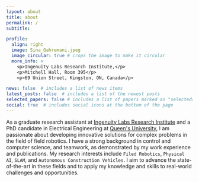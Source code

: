 ```yaml
---
layout: about
title: about
permalink: /
subtitle:

profile:
  align: right
  image: Sina_Qahremani.jpeg
  image_circular: true # crops the image to make it circular
  more_info: >
    <p>Ingenuity Labs Research Institute,</p>
    <p>Mitchell Hall, Room 395</p>
    <p>69 Union Street, Kingston, ON, Canada</p>

news: false  # includes a list of news items
latest_posts: false  # includes a list of the newest posts
selected_papers: false # includes a list of papers marked as "selected={true}"
social: true  # includes social icons at the bottom of the page
---
```


As a graduate research assistant at [Ingenuity Labs Research Institute](https://ingenuitylabs.queensu.ca/) and a PhD candidate in Electrical Engineering at [Queen's University](https://www.queensu.ca), I am passionate about developing innovative solutions for complex problems in the field of field robotics. I have a strong background in control and computer science, and teamwork, as demonstrated by my work experience and publications. My research interests include `Filed Robotics`, `Physical AI`, `SLAM`, and `Autonomous Construction Vehicles`. I aim to advance the state-of-the-art in these fields and to apply my knowledge and skills to real-world challenges and opportunities.

<!-- Put your address / P.O. box / other info right below your picture. You can also disable any of these elements by editing `profile` property of the YAML header of your `_pages/about.md`. Edit `_bibliography/papers.bib` and Jekyll will render your [publications page](/al-folio/publications/) automatically.

Link to your social media connections, too. This theme is set up to use [Font Awesome icons](http://fortawesome.github.io/Font-Awesome/) and [Academicons](https://jpswalsh.github.io/academicons/), like the ones below. Add your Facebook, Twitter, LinkedIn, Google Scholar, or just disable all of them. -->
